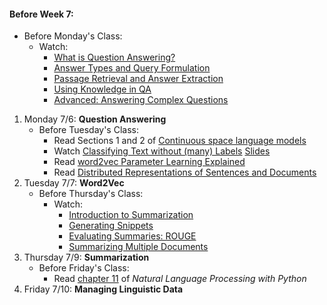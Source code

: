 #### Before Week 7:
- Before Monday's Class:
    - Watch:
        - [What is Question Answering?](https://class.coursera.org/nlp/lecture/155)
        - [Answer Types and Query Formulation](https://class.coursera.org/nlp/lecture/156)
        - [Passage Retrieval and Answer Extraction](https://class.coursera.org/nlp/lecture/157)
        - [Using Knowledge in QA](https://class.coursera.org/nlp/lecture/158)
        - [Advanced: Answering Complex Questions](https://class.coursera.org/nlp/lecture/159)

1. Monday 7/6: **Question Answering** 
   - Before Tuesday's Class:
       - Read Sections 1 and 2 of [Continuous space language models](https://wiki.inf.ed.ac.uk/twiki/pub/CSTR/ListenSemester2_2009_10/sdarticle.pdf)
        - Watch [Classifying Text without (many) Labels](https://www.youtube.com/watch?v=7gTjYwiaJiU) [Slides](http://text.bythebay.io/slides/2015/Text_By_the_Bay_2015-Mike_Tamir-Effective_Text_Classification_with_word2vec.pdf.zip)
        - Read [word2vec Parameter Learning Explained](http://www-personal.umich.edu/~ronxin/pdf/w2vexp.pdf)
        - Read [Distributed Representations of Sentences and Documents](http://cs.stanford.edu/~quocle/paragraph_vector.pdf)
2. Tuesday 7/7: **Word2Vec**
    - Before Thursday's Class:
        - Watch:
            - [Introduction to Summarization](https://class.coursera.org/nlp/lecture/191)
            - [Generating Snippets](https://class.coursera.org/nlp/lecture/192)
            - [Evaluating Summaries: ROUGE](https://class.coursera.org/nlp/lecture/193)
            - [Summarizing Multiple Documents](https://class.coursera.org/nlp/lecture/194)
3. Thursday 7/9: **Summarization**
    - Before Friday's Class:
        - Read [chapter 11](http://www.nltk.org/book_1ed/ch11.html) of _Natural Language Processing with Python_
4. Friday 7/10: **Managing Linguistic Data**
